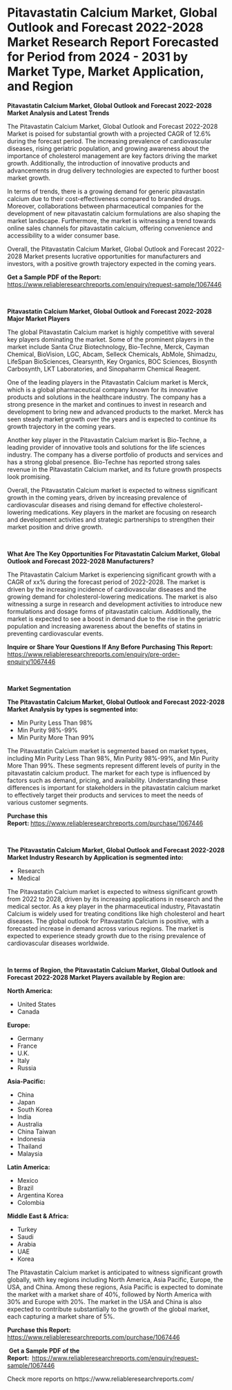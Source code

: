<p><h1>Pitavastatin Calcium Market, Global Outlook and Forecast 2022-2028 Market Research Report Forecasted for Period from 2024 -  2031 by Market Type, Market Application, and Region</h1></p><p><strong>Pitavastatin Calcium Market, Global Outlook and Forecast 2022-2028 Market Analysis and Latest Trends</strong></p>
<p><p>The Pitavastatin Calcium Market, Global Outlook and Forecast 2022-2028 Market is poised for substantial growth with a projected CAGR of 12.6% during the forecast period. The increasing prevalence of cardiovascular diseases, rising geriatric population, and growing awareness about the importance of cholesterol management are key factors driving the market growth. Additionally, the introduction of innovative products and advancements in drug delivery technologies are expected to further boost market growth.</p><p>In terms of trends, there is a growing demand for generic pitavastatin calcium due to their cost-effectiveness compared to branded drugs. Moreover, collaborations between pharmaceutical companies for the development of new pitavastatin calcium formulations are also shaping the market landscape. Furthermore, the market is witnessing a trend towards online sales channels for pitavastatin calcium, offering convenience and accessibility to a wider consumer base.</p><p>Overall, the Pitavastatin Calcium Market, Global Outlook and Forecast 2022-2028 Market presents lucrative opportunities for manufacturers and investors, with a positive growth trajectory expected in the coming years.</p></p>
<p><strong>Get a Sample PDF of the Report:&nbsp;</strong> <a href="https://www.reliableresearchreports.com/enquiry/request-sample/1067446">https://www.reliableresearchreports.com/enquiry/request-sample/1067446</a></p>
<p>&nbsp;</p>
<p><strong>Pitavastatin Calcium Market, Global Outlook and Forecast 2022-2028 Major Market Players</strong></p>
<p><p>The global Pitavastatin Calcium market is highly competitive with several key players dominating the market. Some of the prominent players in the market include Santa Cruz Biotechnology, Bio-Techne, Merck, Cayman Chemical, BioVision, LGC, Abcam, Selleck Chemicals, AbMole, Shimadzu, LifeSpan BioSciences, Clearsynth, Key Organics, BOC Sciences, Biosynth Carbosynth, LKT Laboratories, and Sinopaharrm Chemical Reagent.</p><p>One of the leading players in the Pitavastatin Calcium market is Merck, which is a global pharmaceutical company known for its innovative products and solutions in the healthcare industry. The company has a strong presence in the market and continues to invest in research and development to bring new and advanced products to the market. Merck has seen steady market growth over the years and is expected to continue its growth trajectory in the coming years.</p><p>Another key player in the Pitavastatin Calcium market is Bio-Techne, a leading provider of innovative tools and solutions for the life sciences industry. The company has a diverse portfolio of products and services and has a strong global presence. Bio-Techne has reported strong sales revenue in the Pitavastatin Calcium market, and its future growth prospects look promising.</p><p>Overall, the Pitavastatin Calcium market is expected to witness significant growth in the coming years, driven by increasing prevalence of cardiovascular diseases and rising demand for effective cholesterol-lowering medications. Key players in the market are focusing on research and development activities and strategic partnerships to strengthen their market position and drive growth.</p></p>
<p>&nbsp;</p>
<p><strong>What Are The Key Opportunities For Pitavastatin Calcium Market, Global Outlook and Forecast 2022-2028 Manufacturers?</strong></p>
<p><p>The Pitavastatin Calcium Market is experiencing significant growth with a CAGR of xx% during the forecast period of 2022-2028. The market is driven by the increasing incidence of cardiovascular diseases and the growing demand for cholesterol-lowering medications. The market is also witnessing a surge in research and development activities to introduce new formulations and dosage forms of pitavastatin calcium. Additionally, the market is expected to see a boost in demand due to the rise in the geriatric population and increasing awareness about the benefits of statins in preventing cardiovascular events.</p></p>
<p><strong>Inquire or Share Your Questions If Any Before Purchasing This Report:</strong> <a href="https://www.reliableresearchreports.com/enquiry/pre-order-enquiry/1067446">https://www.reliableresearchreports.com/enquiry/pre-order-enquiry/1067446</a></p>
<p>&nbsp;</p>
<p><strong>Market Segmentation</strong></p>
<p><strong>The Pitavastatin Calcium Market, Global Outlook and Forecast 2022-2028 Market Analysis by types is segmented into:</strong></p>
<p><ul><li>Min Purity Less Than 98%</li><li>Min Purity 98%-99%</li><li>Min Purity More Than 99%</li></ul></p>
<p><p>The Pitavastatin Calcium market is segmented based on market types, including Min Purity Less Than 98%, Min Purity 98%-99%, and Min Purity More Than 99%. These segments represent different levels of purity in the pitavastatin calcium product. The market for each type is influenced by factors such as demand, pricing, and availability. Understanding these differences is important for stakeholders in the pitavastatin calcium market to effectively target their products and services to meet the needs of various customer segments.</p></p>
<p><strong>Purchase this Report:&nbsp;</strong><a href="https://www.reliableresearchreports.com/purchase/1067446">https://www.reliableresearchreports.com/purchase/1067446</a></p>
<p>&nbsp;</p>
<p><strong>The Pitavastatin Calcium Market, Global Outlook and Forecast 2022-2028 Market Industry Research by Application is segmented into:</strong></p>
<p><ul><li>Research</li><li>Medical</li></ul></p>
<p><p>The Pitavastatin Calcium market is expected to witness significant growth from 2022 to 2028, driven by its increasing applications in research and the medical sector. As a key player in the pharmaceutical industry, Pitavastatin Calcium is widely used for treating conditions like high cholesterol and heart diseases. The global outlook for Pitavastatin Calcium is positive, with a forecasted increase in demand across various regions. The market is expected to experience steady growth due to the rising prevalence of cardiovascular diseases worldwide.</p></p>
<p>&nbsp;</p>
<p><strong>In terms of Region, the Pitavastatin Calcium Market, Global Outlook and Forecast 2022-2028 Market Players available by Region are:</strong></p>
<p>
    <p> <strong> North America: </strong>
        <ul>
            <li>United States</li>
            <li>Canada</li>
        </ul>
        </p> 
    <p> <strong> Europe: </strong>
        <ul>
            <li>Germany</li>
            <li>France</li>
            <li>U.K.</li>
            <li>Italy</li>
            <li>Russia</li>
        </ul>
        </p> 
    <p> <strong> Asia-Pacific: </strong>
        <ul>
            <li>China</li>
            <li>Japan</li>
            <li>South Korea</li>
            <li>India</li>
            <li>Australia</li>
            <li>China Taiwan</li>
            <li>Indonesia</li>
            <li>Thailand</li>
            <li>Malaysia</li>
        </ul>
        </p> 
    <p> <strong> Latin America: </strong>
        <ul>
            <li>Mexico</li>
            <li>Brazil</li>
            <li>Argentina Korea</li>
            <li>Colombia</li>
        </ul>
        </p> 
    <p> <strong> Middle East & Africa: </strong>
        <ul>
            <li>Turkey</li>
            <li>Saudi</li>
            <li>Arabia</li>
            <li>UAE</li>
            <li>Korea</li>
        </ul>
    </p>
    </p>
<p><p>The Pitavastatin Calcium market is anticipated to witness significant growth globally, with key regions including North America, Asia Pacific, Europe, the USA, and China. Among these regions, Asia Pacific is expected to dominate the market with a market share of 40%, followed by North America with 30% and Europe with 20%. The market in the USA and China is also expected to contribute substantially to the growth of the global market, each capturing a market share of 5%.</p></p>
<p><strong>Purchase this Report: </strong><a href="https://www.reliableresearchreports.com/purchase/1067446">https://www.reliableresearchreports.com/purchase/1067446</a></p>
<p>&nbsp;<strong>Get a Sample PDF of the Report:&nbsp;&nbsp;</strong><a href="https://www.reliableresearchreports.com/enquiry/request-sample/1067446">https://www.reliableresearchreports.com/enquiry/request-sample/1067446</a></p>
<p><strong></strong></p>
<p>Check more reports on https://www.reliableresearchreports.com/</p>
